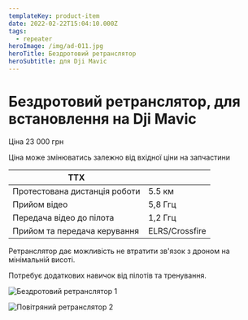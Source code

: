 ```yaml
---
templateKey: product-item
date: 2022-02-22T15:04:10.000Z
tags:
  - repeater
heroImage: /img/ad-011.jpg
heroTitle: Бездротовий ретранслятор
heroSubtitle: для Dji Mavic
---
```

# Бездротовий ретранслятор, для встановлення на Dji Mavic

Ціна 23 000 грн

Ціна може змінюватись залежно від вхідної ціни на запчастини

| ТТХ                           |                |
| ----------------------------- | -------------- |
| Протестована дистанція роботи | 5.5 км         |
| Прийом відео                  | 5,8 Ггц        |
| Передача відео до пілота      | 1,2 Ггц        |
| Прийом та передача керування  | ELRS/Crossfire |

Ретранслятор дає можливість не втратити зв'язок з дроном на мінімальній висоті.

Потребує додаткових навичок від пілотів та тренування.

![Бездротовий ретранслятор 1](/img/ad-014.jpg)

![Повітряний ретранслятор 2](/img/product_3_1.jpeg)

![]()